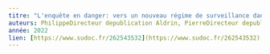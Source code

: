 ```yaml
---
titre: "L'enquête en danger: vers un nouveau régime de surveillance dans les sciences sociales"
auteurs: PhilippeDirecteur depublication Aldrin, PierreDirecteur depublication Fournier, VincentDirecteur depublication Geisser, YvesDirecteur depublication Mirman, Vanessa Codaccioni, Gilles Chantraine, David Scheer, Ahmet Préfacier İnsel, Philippe Préfacier Aldrin, Pierre Préfacier Fournier, Vincent Préfacier Geisser, Yves Préfacier Mirman
année: 2022
lien: [https://www.sudoc.fr/262543532](https://www.sudoc.fr/262543532)
---
```


